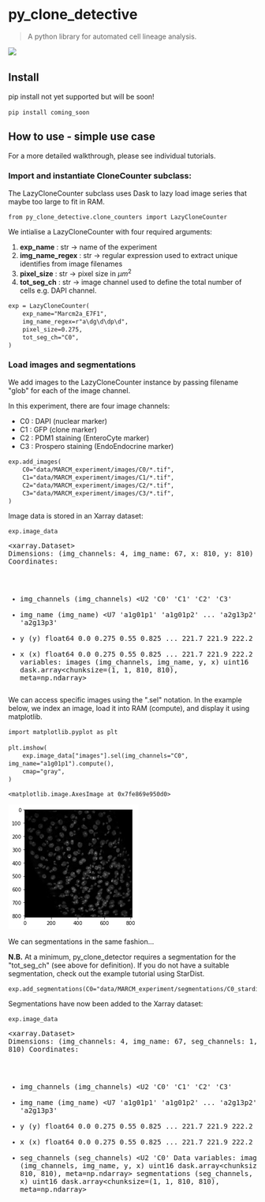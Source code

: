 # py_clone_detective
> A python library for automated cell lineage analysis.


<img src="docs/images/py_clone_detector_scheme.png">

## Install

pip install not yet supported but will be soon!

`pip install coming_soon`

## How to use - simple use case

For a more detailed walkthrough, please see individual tutorials.

### Import and instantiate CloneCounter subclass:

The LazyCloneCounter subclass uses Dask to lazy load image series that maybe too large to fit in RAM.

```
from py_clone_detective.clone_counters import LazyCloneCounter
```

We intialise a LazyCloneCounter with four required arguments:
1) **exp_name** : str -> name of the experiment
2) **img_name_regex** : str -> regular expression used to extract unique identifies from image filenames
3) **pixel_size** : str -> pixel size in $\mu m^{2}$
4) **tot_seg_ch** : str -> image channel used to define the total number of cells e.g. DAPI channel.

```
exp = LazyCloneCounter(
    exp_name="Marcm2a_E7F1",
    img_name_regex=r"a\dg\d\dp\d",
    pixel_size=0.275,
    tot_seg_ch="C0",
)
```

### Load images and segmentations

We add images to the LazyCloneCounter instance by passing filename "glob" for each of the image channel.

In this experiment, there are four image channels:

- C0 : DAPI (nuclear marker)
- C1 : GFP (clone marker)
- C2 : PDM1 staining (EnteroCyte marker)
- C3 : Prospero staining (EndoEndocrine marker)

```
exp.add_images(
    C0="data/MARCM_experiment/images/C0/*.tif",
    C1="data/MARCM_experiment/images/C1/*.tif",
    C2="data/MARCM_experiment/images/C2/*.tif",
    C3="data/MARCM_experiment/images/C3/*.tif",
)
```

Image data is stored in an Xarray dataset:

```
exp.image_data
```




<div><svg style="position: absolute; width: 0; height: 0; overflow: hidden">
<defs>
<symbol id="icon-database" viewBox="0 0 32 32">
<path d="M16 0c-8.837 0-16 2.239-16 5v4c0 2.761 7.163 5 16 5s16-2.239 16-5v-4c0-2.761-7.163-5-16-5z"></path>
<path d="M16 17c-8.837 0-16-2.239-16-5v6c0 2.761 7.163 5 16 5s16-2.239 16-5v-6c0 2.761-7.163 5-16 5z"></path>
<path d="M16 26c-8.837 0-16-2.239-16-5v6c0 2.761 7.163 5 16 5s16-2.239 16-5v-6c0 2.761-7.163 5-16 5z"></path>
</symbol>
<symbol id="icon-file-text2" viewBox="0 0 32 32">
<path d="M28.681 7.159c-0.694-0.947-1.662-2.053-2.724-3.116s-2.169-2.030-3.116-2.724c-1.612-1.182-2.393-1.319-2.841-1.319h-15.5c-1.378 0-2.5 1.121-2.5 2.5v27c0 1.378 1.122 2.5 2.5 2.5h23c1.378 0 2.5-1.122 2.5-2.5v-19.5c0-0.448-0.137-1.23-1.319-2.841zM24.543 5.457c0.959 0.959 1.712 1.825 2.268 2.543h-4.811v-4.811c0.718 0.556 1.584 1.309 2.543 2.268zM28 29.5c0 0.271-0.229 0.5-0.5 0.5h-23c-0.271 0-0.5-0.229-0.5-0.5v-27c0-0.271 0.229-0.5 0.5-0.5 0 0 15.499-0 15.5 0v7c0 0.552 0.448 1 1 1h7v19.5z"></path>
<path d="M23 26h-14c-0.552 0-1-0.448-1-1s0.448-1 1-1h14c0.552 0 1 0.448 1 1s-0.448 1-1 1z"></path>
<path d="M23 22h-14c-0.552 0-1-0.448-1-1s0.448-1 1-1h14c0.552 0 1 0.448 1 1s-0.448 1-1 1z"></path>
<path d="M23 18h-14c-0.552 0-1-0.448-1-1s0.448-1 1-1h14c0.552 0 1 0.448 1 1s-0.448 1-1 1z"></path>
</symbol>
</defs>
</svg>
<style>/* CSS stylesheet for displaying xarray objects in jupyterlab.
 *
 */

:root {
  --xr-font-color0: var(--jp-content-font-color0, rgba(0, 0, 0, 1));
  --xr-font-color2: var(--jp-content-font-color2, rgba(0, 0, 0, 0.54));
  --xr-font-color3: var(--jp-content-font-color3, rgba(0, 0, 0, 0.38));
  --xr-border-color: var(--jp-border-color2, #e0e0e0);
  --xr-disabled-color: var(--jp-layout-color3, #bdbdbd);
  --xr-background-color: var(--jp-layout-color0, white);
  --xr-background-color-row-even: var(--jp-layout-color1, white);
  --xr-background-color-row-odd: var(--jp-layout-color2, #eeeeee);
}

html[theme=dark],
body.vscode-dark {
  --xr-font-color0: rgba(255, 255, 255, 1);
  --xr-font-color2: rgba(255, 255, 255, 0.54);
  --xr-font-color3: rgba(255, 255, 255, 0.38);
  --xr-border-color: #1F1F1F;
  --xr-disabled-color: #515151;
  --xr-background-color: #111111;
  --xr-background-color-row-even: #111111;
  --xr-background-color-row-odd: #313131;
}

.xr-wrap {
  display: block;
  min-width: 300px;
  max-width: 700px;
}

.xr-text-repr-fallback {
  /* fallback to plain text repr when CSS is not injected (untrusted notebook) */
  display: none;
}

.xr-header {
  padding-top: 6px;
  padding-bottom: 6px;
  margin-bottom: 4px;
  border-bottom: solid 1px var(--xr-border-color);
}

.xr-header > div,
.xr-header > ul {
  display: inline;
  margin-top: 0;
  margin-bottom: 0;
}

.xr-obj-type,
.xr-array-name {
  margin-left: 2px;
  margin-right: 10px;
}

.xr-obj-type {
  color: var(--xr-font-color2);
}

.xr-sections {
  padding-left: 0 !important;
  display: grid;
  grid-template-columns: 150px auto auto 1fr 20px 20px;
}

.xr-section-item {
  display: contents;
}

.xr-section-item input {
  display: none;
}

.xr-section-item input + label {
  color: var(--xr-disabled-color);
}

.xr-section-item input:enabled + label {
  cursor: pointer;
  color: var(--xr-font-color2);
}

.xr-section-item input:enabled + label:hover {
  color: var(--xr-font-color0);
}

.xr-section-summary {
  grid-column: 1;
  color: var(--xr-font-color2);
  font-weight: 500;
}

.xr-section-summary > span {
  display: inline-block;
  padding-left: 0.5em;
}

.xr-section-summary-in:disabled + label {
  color: var(--xr-font-color2);
}

.xr-section-summary-in + label:before {
  display: inline-block;
  content: '►';
  font-size: 11px;
  width: 15px;
  text-align: center;
}

.xr-section-summary-in:disabled + label:before {
  color: var(--xr-disabled-color);
}

.xr-section-summary-in:checked + label:before {
  content: '▼';
}

.xr-section-summary-in:checked + label > span {
  display: none;
}

.xr-section-summary,
.xr-section-inline-details {
  padding-top: 4px;
  padding-bottom: 4px;
}

.xr-section-inline-details {
  grid-column: 2 / -1;
}

.xr-section-details {
  display: none;
  grid-column: 1 / -1;
  margin-bottom: 5px;
}

.xr-section-summary-in:checked ~ .xr-section-details {
  display: contents;
}

.xr-array-wrap {
  grid-column: 1 / -1;
  display: grid;
  grid-template-columns: 20px auto;
}

.xr-array-wrap > label {
  grid-column: 1;
  vertical-align: top;
}

.xr-preview {
  color: var(--xr-font-color3);
}

.xr-array-preview,
.xr-array-data {
  padding: 0 5px !important;
  grid-column: 2;
}

.xr-array-data,
.xr-array-in:checked ~ .xr-array-preview {
  display: none;
}

.xr-array-in:checked ~ .xr-array-data,
.xr-array-preview {
  display: inline-block;
}

.xr-dim-list {
  display: inline-block !important;
  list-style: none;
  padding: 0 !important;
  margin: 0;
}

.xr-dim-list li {
  display: inline-block;
  padding: 0;
  margin: 0;
}

.xr-dim-list:before {
  content: '(';
}

.xr-dim-list:after {
  content: ')';
}

.xr-dim-list li:not(:last-child):after {
  content: ',';
  padding-right: 5px;
}

.xr-has-index {
  font-weight: bold;
}

.xr-var-list,
.xr-var-item {
  display: contents;
}

.xr-var-item > div,
.xr-var-item label,
.xr-var-item > .xr-var-name span {
  background-color: var(--xr-background-color-row-even);
  margin-bottom: 0;
}

.xr-var-item > .xr-var-name:hover span {
  padding-right: 5px;
}

.xr-var-list > li:nth-child(odd) > div,
.xr-var-list > li:nth-child(odd) > label,
.xr-var-list > li:nth-child(odd) > .xr-var-name span {
  background-color: var(--xr-background-color-row-odd);
}

.xr-var-name {
  grid-column: 1;
}

.xr-var-dims {
  grid-column: 2;
}

.xr-var-dtype {
  grid-column: 3;
  text-align: right;
  color: var(--xr-font-color2);
}

.xr-var-preview {
  grid-column: 4;
}

.xr-var-name,
.xr-var-dims,
.xr-var-dtype,
.xr-preview,
.xr-attrs dt {
  white-space: nowrap;
  overflow: hidden;
  text-overflow: ellipsis;
  padding-right: 10px;
}

.xr-var-name:hover,
.xr-var-dims:hover,
.xr-var-dtype:hover,
.xr-attrs dt:hover {
  overflow: visible;
  width: auto;
  z-index: 1;
}

.xr-var-attrs,
.xr-var-data {
  display: none;
  background-color: var(--xr-background-color) !important;
  padding-bottom: 5px !important;
}

.xr-var-attrs-in:checked ~ .xr-var-attrs,
.xr-var-data-in:checked ~ .xr-var-data {
  display: block;
}

.xr-var-data > table {
  float: right;
}

.xr-var-name span,
.xr-var-data,
.xr-attrs {
  padding-left: 25px !important;
}

.xr-attrs,
.xr-var-attrs,
.xr-var-data {
  grid-column: 1 / -1;
}

dl.xr-attrs {
  padding: 0;
  margin: 0;
  display: grid;
  grid-template-columns: 125px auto;
}

.xr-attrs dt,
.xr-attrs dd {
  padding: 0;
  margin: 0;
  float: left;
  padding-right: 10px;
  width: auto;
}

.xr-attrs dt {
  font-weight: normal;
  grid-column: 1;
}

.xr-attrs dt:hover span {
  display: inline-block;
  background: var(--xr-background-color);
  padding-right: 10px;
}

.xr-attrs dd {
  grid-column: 2;
  white-space: pre-wrap;
  word-break: break-all;
}

.xr-icon-database,
.xr-icon-file-text2 {
  display: inline-block;
  vertical-align: middle;
  width: 1em;
  height: 1.5em !important;
  stroke-width: 0;
  stroke: currentColor;
  fill: currentColor;
}
</style><pre class='xr-text-repr-fallback'>&lt;xarray.Dataset&gt;
Dimensions:       (img_channels: 4, img_name: 67, x: 810, y: 810)
Coordinates:
  * img_channels  (img_channels) &lt;U2 &#x27;C0&#x27; &#x27;C1&#x27; &#x27;C2&#x27; &#x27;C3&#x27;
  * img_name      (img_name) &lt;U7 &#x27;a1g01p1&#x27; &#x27;a1g01p2&#x27; ... &#x27;a2g13p2&#x27; &#x27;a2g13p3&#x27;
  * y             (y) float64 0.0 0.275 0.55 0.825 ... 221.7 221.9 222.2 222.5
  * x             (x) float64 0.0 0.275 0.55 0.825 ... 221.7 221.9 222.2 222.5
Data variables:
    images        (img_channels, img_name, y, x) uint16 dask.array&lt;chunksize=(1, 1, 810, 810), meta=np.ndarray&gt;</pre><div class='xr-wrap' hidden><div class='xr-header'><div class='xr-obj-type'>xarray.Dataset</div></div><ul class='xr-sections'><li class='xr-section-item'><input id='section-ab19f89f-c47f-45fe-90bc-5b73854612f9' class='xr-section-summary-in' type='checkbox' disabled ><label for='section-ab19f89f-c47f-45fe-90bc-5b73854612f9' class='xr-section-summary'  title='Expand/collapse section'>Dimensions:</label><div class='xr-section-inline-details'><ul class='xr-dim-list'><li><span class='xr-has-index'>img_channels</span>: 4</li><li><span class='xr-has-index'>img_name</span>: 67</li><li><span class='xr-has-index'>x</span>: 810</li><li><span class='xr-has-index'>y</span>: 810</li></ul></div><div class='xr-section-details'></div></li><li class='xr-section-item'><input id='section-d723dd65-c93d-442b-befa-a1bc7745f996' class='xr-section-summary-in' type='checkbox'  checked><label for='section-d723dd65-c93d-442b-befa-a1bc7745f996' class='xr-section-summary' >Coordinates: <span>(4)</span></label><div class='xr-section-inline-details'></div><div class='xr-section-details'><ul class='xr-var-list'><li class='xr-var-item'><div class='xr-var-name'><span class='xr-has-index'>img_channels</span></div><div class='xr-var-dims'>(img_channels)</div><div class='xr-var-dtype'>&lt;U2</div><div class='xr-var-preview xr-preview'>&#x27;C0&#x27; &#x27;C1&#x27; &#x27;C2&#x27; &#x27;C3&#x27;</div><input id='attrs-4b563609-8c59-4ad2-8c00-d2f41ae7a3b9' class='xr-var-attrs-in' type='checkbox' disabled><label for='attrs-4b563609-8c59-4ad2-8c00-d2f41ae7a3b9' title='Show/Hide attributes'><svg class='icon xr-icon-file-text2'><use xlink:href='#icon-file-text2'></use></svg></label><input id='data-974be0e0-c881-4437-aaf4-8336119028ca' class='xr-var-data-in' type='checkbox'><label for='data-974be0e0-c881-4437-aaf4-8336119028ca' title='Show/Hide data repr'><svg class='icon xr-icon-database'><use xlink:href='#icon-database'></use></svg></label><div class='xr-var-attrs'><dl class='xr-attrs'></dl></div><div class='xr-var-data'><pre>array([&#x27;C0&#x27;, &#x27;C1&#x27;, &#x27;C2&#x27;, &#x27;C3&#x27;], dtype=&#x27;&lt;U2&#x27;)</pre></div></li><li class='xr-var-item'><div class='xr-var-name'><span class='xr-has-index'>img_name</span></div><div class='xr-var-dims'>(img_name)</div><div class='xr-var-dtype'>&lt;U7</div><div class='xr-var-preview xr-preview'>&#x27;a1g01p1&#x27; &#x27;a1g01p2&#x27; ... &#x27;a2g13p3&#x27;</div><input id='attrs-fecffbb9-8157-45ed-8e07-a6e00434ef37' class='xr-var-attrs-in' type='checkbox' disabled><label for='attrs-fecffbb9-8157-45ed-8e07-a6e00434ef37' title='Show/Hide attributes'><svg class='icon xr-icon-file-text2'><use xlink:href='#icon-file-text2'></use></svg></label><input id='data-fedca920-40eb-4b8a-878e-e28ee45b4dc8' class='xr-var-data-in' type='checkbox'><label for='data-fedca920-40eb-4b8a-878e-e28ee45b4dc8' title='Show/Hide data repr'><svg class='icon xr-icon-database'><use xlink:href='#icon-database'></use></svg></label><div class='xr-var-attrs'><dl class='xr-attrs'></dl></div><div class='xr-var-data'><pre>array([&#x27;a1g01p1&#x27;, &#x27;a1g01p2&#x27;, &#x27;a1g01p3&#x27;, &#x27;a1g02p1&#x27;, &#x27;a1g02p2&#x27;, &#x27;a1g02p3&#x27;,
       &#x27;a1g03p1&#x27;, &#x27;a1g03p2&#x27;, &#x27;a1g03p3&#x27;, &#x27;a1g04p1&#x27;, &#x27;a1g04p2&#x27;, &#x27;a1g04p3&#x27;,
       &#x27;a1g05p1&#x27;, &#x27;a1g05p2&#x27;, &#x27;a1g05p3&#x27;, &#x27;a1g07p1&#x27;, &#x27;a1g07p2&#x27;, &#x27;a1g08p1&#x27;,
       &#x27;a1g08p2&#x27;, &#x27;a1g08p3&#x27;, &#x27;a1g09p1&#x27;, &#x27;a1g09p2&#x27;, &#x27;a1g09p3&#x27;, &#x27;a1g10p1&#x27;,
       &#x27;a1g11p1&#x27;, &#x27;a1g11p2&#x27;, &#x27;a1g11p3&#x27;, &#x27;a1g12p1&#x27;, &#x27;a1g12p2&#x27;, &#x27;a1g13p1&#x27;,
       &#x27;a1g14p1&#x27;, &#x27;a1g15p1&#x27;, &#x27;a1g15p2&#x27;, &#x27;a1g15p3&#x27;, &#x27;a2g01p1&#x27;, &#x27;a2g01p2&#x27;,
       &#x27;a2g01p3&#x27;, &#x27;a2g02p1&#x27;, &#x27;a2g02p2&#x27;, &#x27;a2g03p1&#x27;, &#x27;a2g03p2&#x27;, &#x27;a2g03p3&#x27;,
       &#x27;a2g04p1&#x27;, &#x27;a2g04p2&#x27;, &#x27;a2g05p1&#x27;, &#x27;a2g05p2&#x27;, &#x27;a2g05p3&#x27;, &#x27;a2g06p1&#x27;,
       &#x27;a2g06p2&#x27;, &#x27;a2g06p3&#x27;, &#x27;a2g07p1&#x27;, &#x27;a2g07p2&#x27;, &#x27;a2g07p3&#x27;, &#x27;a2g08p1&#x27;,
       &#x27;a2g08p3&#x27;, &#x27;a2g09p1&#x27;, &#x27;a2g09p2&#x27;, &#x27;a2g09p3&#x27;, &#x27;a2g10p1&#x27;, &#x27;a2g10p2&#x27;,
       &#x27;a2g10p3&#x27;, &#x27;a2g11p1&#x27;, &#x27;a2g11p3&#x27;, &#x27;a2g12p1&#x27;, &#x27;a2g12p2&#x27;, &#x27;a2g13p2&#x27;,
       &#x27;a2g13p3&#x27;], dtype=&#x27;&lt;U7&#x27;)</pre></div></li><li class='xr-var-item'><div class='xr-var-name'><span class='xr-has-index'>y</span></div><div class='xr-var-dims'>(y)</div><div class='xr-var-dtype'>float64</div><div class='xr-var-preview xr-preview'>0.0 0.275 0.55 ... 222.2 222.5</div><input id='attrs-edeb665a-2c59-4ade-bd13-8d65a8b5174d' class='xr-var-attrs-in' type='checkbox' disabled><label for='attrs-edeb665a-2c59-4ade-bd13-8d65a8b5174d' title='Show/Hide attributes'><svg class='icon xr-icon-file-text2'><use xlink:href='#icon-file-text2'></use></svg></label><input id='data-8ef098e2-c47c-4780-b6c9-c12f06d8031c' class='xr-var-data-in' type='checkbox'><label for='data-8ef098e2-c47c-4780-b6c9-c12f06d8031c' title='Show/Hide data repr'><svg class='icon xr-icon-database'><use xlink:href='#icon-database'></use></svg></label><div class='xr-var-attrs'><dl class='xr-attrs'></dl></div><div class='xr-var-data'><pre>array([  0.   ,   0.275,   0.55 , ..., 221.925, 222.2  , 222.475])</pre></div></li><li class='xr-var-item'><div class='xr-var-name'><span class='xr-has-index'>x</span></div><div class='xr-var-dims'>(x)</div><div class='xr-var-dtype'>float64</div><div class='xr-var-preview xr-preview'>0.0 0.275 0.55 ... 222.2 222.5</div><input id='attrs-43e229d5-a055-44c8-a82e-e75e31f99827' class='xr-var-attrs-in' type='checkbox' disabled><label for='attrs-43e229d5-a055-44c8-a82e-e75e31f99827' title='Show/Hide attributes'><svg class='icon xr-icon-file-text2'><use xlink:href='#icon-file-text2'></use></svg></label><input id='data-fa5b97f5-1ad3-4550-a762-1bd144de070a' class='xr-var-data-in' type='checkbox'><label for='data-fa5b97f5-1ad3-4550-a762-1bd144de070a' title='Show/Hide data repr'><svg class='icon xr-icon-database'><use xlink:href='#icon-database'></use></svg></label><div class='xr-var-attrs'><dl class='xr-attrs'></dl></div><div class='xr-var-data'><pre>array([  0.   ,   0.275,   0.55 , ..., 221.925, 222.2  , 222.475])</pre></div></li></ul></div></li><li class='xr-section-item'><input id='section-2418eff7-83ad-4eda-b53c-5336d68793dc' class='xr-section-summary-in' type='checkbox'  checked><label for='section-2418eff7-83ad-4eda-b53c-5336d68793dc' class='xr-section-summary' >Data variables: <span>(1)</span></label><div class='xr-section-inline-details'></div><div class='xr-section-details'><ul class='xr-var-list'><li class='xr-var-item'><div class='xr-var-name'><span>images</span></div><div class='xr-var-dims'>(img_channels, img_name, y, x)</div><div class='xr-var-dtype'>uint16</div><div class='xr-var-preview xr-preview'>dask.array&lt;chunksize=(1, 1, 810, 810), meta=np.ndarray&gt;</div><input id='attrs-14d2dffd-7d42-4190-ae6d-d5e8bd980ce7' class='xr-var-attrs-in' type='checkbox' disabled><label for='attrs-14d2dffd-7d42-4190-ae6d-d5e8bd980ce7' title='Show/Hide attributes'><svg class='icon xr-icon-file-text2'><use xlink:href='#icon-file-text2'></use></svg></label><input id='data-7106cb17-51f1-4fb5-80ab-1cd99443f9f9' class='xr-var-data-in' type='checkbox'><label for='data-7106cb17-51f1-4fb5-80ab-1cd99443f9f9' title='Show/Hide data repr'><svg class='icon xr-icon-database'><use xlink:href='#icon-database'></use></svg></label><div class='xr-var-attrs'><dl class='xr-attrs'></dl></div><div class='xr-var-data'><table>
<tr>
<td>
<table>
  <thead>
    <tr><td> </td><th> Array </th><th> Chunk </th></tr>
  </thead>
  <tbody>
    <tr><th> Bytes </th><td> 335.38 MiB </td> <td> 1.25 MiB </td></tr>
    <tr><th> Shape </th><td> (4, 67, 810, 810) </td> <td> (1, 1, 810, 810) </td></tr>
    <tr><th> Count </th><td> 1072 Tasks </td><td> 268 Chunks </td></tr>
    <tr><th> Type </th><td> uint16 </td><td> numpy.ndarray </td></tr>
  </tbody>
</table>
</td>
<td>
<svg width="382" height="192" style="stroke:rgb(0,0,0);stroke-width:1" >

  <!-- Horizontal lines -->
  <line x1="0" y1="0" x2="25" y2="0" style="stroke-width:2" />
  <line x1="0" y1="25" x2="25" y2="25" style="stroke-width:2" />

  <!-- Vertical lines -->
  <line x1="0" y1="0" x2="0" y2="25" style="stroke-width:2" />
  <line x1="6" y1="0" x2="6" y2="25" />
  <line x1="12" y1="0" x2="12" y2="25" />
  <line x1="19" y1="0" x2="19" y2="25" />
  <line x1="25" y1="0" x2="25" y2="25" style="stroke-width:2" />

  <!-- Colored Rectangle -->
  <polygon points="0.0,0.0 25.412616514582485,0.0 25.412616514582485,25.412616514582485 0.0,25.412616514582485" style="fill:#ECB172A0;stroke-width:0"/>

  <!-- Text -->
  <text x="12.706308" y="45.412617" font-size="1.0rem" font-weight="100" text-anchor="middle" >4</text>
  <text x="45.412617" y="12.706308" font-size="1.0rem" font-weight="100" text-anchor="middle" transform="rotate(0,45.412617,12.706308)">1</text>


  <!-- Horizontal lines -->
  <line x1="95" y1="0" x2="117" y2="22" style="stroke-width:2" />
  <line x1="95" y1="120" x2="117" y2="142" style="stroke-width:2" />

  <!-- Vertical lines -->
  <line x1="95" y1="0" x2="95" y2="120" style="stroke-width:2" />
  <line x1="95" y1="0" x2="95" y2="120" />
  <line x1="96" y1="1" x2="96" y2="121" />
  <line x1="96" y1="1" x2="96" y2="121" />
  <line x1="97" y1="2" x2="97" y2="122" />
  <line x1="98" y1="3" x2="98" y2="123" />
  <line x1="98" y1="3" x2="98" y2="123" />
  <line x1="99" y1="4" x2="99" y2="124" />
  <line x1="100" y1="5" x2="100" y2="125" />
  <line x1="100" y1="5" x2="100" y2="125" />
  <line x1="101" y1="6" x2="101" y2="126" />
  <line x1="102" y1="7" x2="102" y2="127" />
  <line x1="103" y1="8" x2="103" y2="128" />
  <line x1="103" y1="8" x2="103" y2="128" />
  <line x1="104" y1="9" x2="104" y2="129" />
  <line x1="105" y1="10" x2="105" y2="130" />
  <line x1="105" y1="10" x2="105" y2="130" />
  <line x1="106" y1="11" x2="106" y2="131" />
  <line x1="107" y1="12" x2="107" y2="132" />
  <line x1="107" y1="12" x2="107" y2="132" />
  <line x1="108" y1="13" x2="108" y2="133" />
  <line x1="109" y1="14" x2="109" y2="134" />
  <line x1="110" y1="15" x2="110" y2="135" />
  <line x1="110" y1="15" x2="110" y2="135" />
  <line x1="111" y1="16" x2="111" y2="136" />
  <line x1="112" y1="17" x2="112" y2="137" />
  <line x1="112" y1="17" x2="112" y2="137" />
  <line x1="113" y1="18" x2="113" y2="138" />
  <line x1="114" y1="19" x2="114" y2="139" />
  <line x1="114" y1="19" x2="114" y2="139" />
  <line x1="115" y1="20" x2="115" y2="140" />
  <line x1="116" y1="21" x2="116" y2="141" />
  <line x1="117" y1="22" x2="117" y2="142" style="stroke-width:2" />

  <!-- Colored Rectangle -->
  <polygon points="95.0,0.0 117.0709170996805,22.0709170996805 117.0709170996805,142.0709170996805 95.0,120.0" style="fill:#8B4903A0;stroke-width:0"/>

  <!-- Horizontal lines -->
  <line x1="95" y1="0" x2="215" y2="0" style="stroke-width:2" />
  <line x1="95" y1="0" x2="215" y2="0" />
  <line x1="96" y1="1" x2="216" y2="1" />
  <line x1="96" y1="1" x2="216" y2="1" />
  <line x1="97" y1="2" x2="217" y2="2" />
  <line x1="98" y1="3" x2="218" y2="3" />
  <line x1="98" y1="3" x2="218" y2="3" />
  <line x1="99" y1="4" x2="219" y2="4" />
  <line x1="100" y1="5" x2="220" y2="5" />
  <line x1="100" y1="5" x2="220" y2="5" />
  <line x1="101" y1="6" x2="221" y2="6" />
  <line x1="102" y1="7" x2="222" y2="7" />
  <line x1="103" y1="8" x2="223" y2="8" />
  <line x1="103" y1="8" x2="223" y2="8" />
  <line x1="104" y1="9" x2="224" y2="9" />
  <line x1="105" y1="10" x2="225" y2="10" />
  <line x1="105" y1="10" x2="225" y2="10" />
  <line x1="106" y1="11" x2="226" y2="11" />
  <line x1="107" y1="12" x2="227" y2="12" />
  <line x1="107" y1="12" x2="227" y2="12" />
  <line x1="108" y1="13" x2="228" y2="13" />
  <line x1="109" y1="14" x2="229" y2="14" />
  <line x1="110" y1="15" x2="230" y2="15" />
  <line x1="110" y1="15" x2="230" y2="15" />
  <line x1="111" y1="16" x2="231" y2="16" />
  <line x1="112" y1="17" x2="232" y2="17" />
  <line x1="112" y1="17" x2="232" y2="17" />
  <line x1="113" y1="18" x2="233" y2="18" />
  <line x1="114" y1="19" x2="234" y2="19" />
  <line x1="114" y1="19" x2="234" y2="19" />
  <line x1="115" y1="20" x2="235" y2="20" />
  <line x1="116" y1="21" x2="236" y2="21" />
  <line x1="117" y1="22" x2="237" y2="22" style="stroke-width:2" />

  <!-- Vertical lines -->
  <line x1="95" y1="0" x2="117" y2="22" style="stroke-width:2" />
  <line x1="215" y1="0" x2="237" y2="22" style="stroke-width:2" />

  <!-- Colored Rectangle -->
  <polygon points="95.0,0.0 215.0,0.0 237.0709170996805,22.0709170996805 117.0709170996805,22.0709170996805" style="fill:#8B4903A0;stroke-width:0"/>

  <!-- Horizontal lines -->
  <line x1="117" y1="22" x2="237" y2="22" style="stroke-width:2" />
  <line x1="117" y1="142" x2="237" y2="142" style="stroke-width:2" />

  <!-- Vertical lines -->
  <line x1="117" y1="22" x2="117" y2="142" style="stroke-width:2" />
  <line x1="237" y1="22" x2="237" y2="142" style="stroke-width:2" />

  <!-- Colored Rectangle -->
  <polygon points="117.0709170996805,22.0709170996805 237.0709170996805,22.0709170996805 237.0709170996805,142.0709170996805 117.0709170996805,142.0709170996805" style="fill:#ECB172A0;stroke-width:0"/>

  <!-- Text -->
  <text x="177.070917" y="162.070917" font-size="1.0rem" font-weight="100" text-anchor="middle" >810</text>
  <text x="257.070917" y="82.070917" font-size="1.0rem" font-weight="100" text-anchor="middle" transform="rotate(-90,257.070917,82.070917)">810</text>
  <text x="96.035459" y="151.035459" font-size="1.0rem" font-weight="100" text-anchor="middle" transform="rotate(45,96.035459,151.035459)">67</text>
</svg>
</td>
</tr>
</table></div></li></ul></div></li><li class='xr-section-item'><input id='section-9469bfa6-4e74-490f-9616-c03cab8601e0' class='xr-section-summary-in' type='checkbox' disabled ><label for='section-9469bfa6-4e74-490f-9616-c03cab8601e0' class='xr-section-summary'  title='Expand/collapse section'>Attributes: <span>(0)</span></label><div class='xr-section-inline-details'></div><div class='xr-section-details'><dl class='xr-attrs'></dl></div></li></ul></div></div>



We can access specific images using the ".sel" notation. In the example below, we index an image, load it into RAM (compute), and display it using matplotlib.

```
import matplotlib.pyplot as plt

plt.imshow(
    exp.image_data["images"].sel(img_channels="C0", img_name="a1g01p1").compute(),
    cmap="gray",
)
```




    <matplotlib.image.AxesImage at 0x7fe869e950d0>




![png](docs/images/output_14_1.png)


We can segmentations in the same fashion...

**N.B.** 
At a minimum, py_clone_detector requires a segmentation for the "tot_seg_ch" (see above for definition). If you do not have a suitable segmentation, check out the example tutorial using StarDist.

```
exp.add_segmentations(C0="data/MARCM_experiment/segmentations/C0_stardist_segs/*.tif")
```

Segmentations have now been added to the Xarray dataset:

```
exp.image_data
```




<div><svg style="position: absolute; width: 0; height: 0; overflow: hidden">
<defs>
<symbol id="icon-database" viewBox="0 0 32 32">
<path d="M16 0c-8.837 0-16 2.239-16 5v4c0 2.761 7.163 5 16 5s16-2.239 16-5v-4c0-2.761-7.163-5-16-5z"></path>
<path d="M16 17c-8.837 0-16-2.239-16-5v6c0 2.761 7.163 5 16 5s16-2.239 16-5v-6c0 2.761-7.163 5-16 5z"></path>
<path d="M16 26c-8.837 0-16-2.239-16-5v6c0 2.761 7.163 5 16 5s16-2.239 16-5v-6c0 2.761-7.163 5-16 5z"></path>
</symbol>
<symbol id="icon-file-text2" viewBox="0 0 32 32">
<path d="M28.681 7.159c-0.694-0.947-1.662-2.053-2.724-3.116s-2.169-2.030-3.116-2.724c-1.612-1.182-2.393-1.319-2.841-1.319h-15.5c-1.378 0-2.5 1.121-2.5 2.5v27c0 1.378 1.122 2.5 2.5 2.5h23c1.378 0 2.5-1.122 2.5-2.5v-19.5c0-0.448-0.137-1.23-1.319-2.841zM24.543 5.457c0.959 0.959 1.712 1.825 2.268 2.543h-4.811v-4.811c0.718 0.556 1.584 1.309 2.543 2.268zM28 29.5c0 0.271-0.229 0.5-0.5 0.5h-23c-0.271 0-0.5-0.229-0.5-0.5v-27c0-0.271 0.229-0.5 0.5-0.5 0 0 15.499-0 15.5 0v7c0 0.552 0.448 1 1 1h7v19.5z"></path>
<path d="M23 26h-14c-0.552 0-1-0.448-1-1s0.448-1 1-1h14c0.552 0 1 0.448 1 1s-0.448 1-1 1z"></path>
<path d="M23 22h-14c-0.552 0-1-0.448-1-1s0.448-1 1-1h14c0.552 0 1 0.448 1 1s-0.448 1-1 1z"></path>
<path d="M23 18h-14c-0.552 0-1-0.448-1-1s0.448-1 1-1h14c0.552 0 1 0.448 1 1s-0.448 1-1 1z"></path>
</symbol>
</defs>
</svg>
<style>/* CSS stylesheet for displaying xarray objects in jupyterlab.
 *
 */

:root {
  --xr-font-color0: var(--jp-content-font-color0, rgba(0, 0, 0, 1));
  --xr-font-color2: var(--jp-content-font-color2, rgba(0, 0, 0, 0.54));
  --xr-font-color3: var(--jp-content-font-color3, rgba(0, 0, 0, 0.38));
  --xr-border-color: var(--jp-border-color2, #e0e0e0);
  --xr-disabled-color: var(--jp-layout-color3, #bdbdbd);
  --xr-background-color: var(--jp-layout-color0, white);
  --xr-background-color-row-even: var(--jp-layout-color1, white);
  --xr-background-color-row-odd: var(--jp-layout-color2, #eeeeee);
}

html[theme=dark],
body.vscode-dark {
  --xr-font-color0: rgba(255, 255, 255, 1);
  --xr-font-color2: rgba(255, 255, 255, 0.54);
  --xr-font-color3: rgba(255, 255, 255, 0.38);
  --xr-border-color: #1F1F1F;
  --xr-disabled-color: #515151;
  --xr-background-color: #111111;
  --xr-background-color-row-even: #111111;
  --xr-background-color-row-odd: #313131;
}

.xr-wrap {
  display: block;
  min-width: 300px;
  max-width: 700px;
}

.xr-text-repr-fallback {
  /* fallback to plain text repr when CSS is not injected (untrusted notebook) */
  display: none;
}

.xr-header {
  padding-top: 6px;
  padding-bottom: 6px;
  margin-bottom: 4px;
  border-bottom: solid 1px var(--xr-border-color);
}

.xr-header > div,
.xr-header > ul {
  display: inline;
  margin-top: 0;
  margin-bottom: 0;
}

.xr-obj-type,
.xr-array-name {
  margin-left: 2px;
  margin-right: 10px;
}

.xr-obj-type {
  color: var(--xr-font-color2);
}

.xr-sections {
  padding-left: 0 !important;
  display: grid;
  grid-template-columns: 150px auto auto 1fr 20px 20px;
}

.xr-section-item {
  display: contents;
}

.xr-section-item input {
  display: none;
}

.xr-section-item input + label {
  color: var(--xr-disabled-color);
}

.xr-section-item input:enabled + label {
  cursor: pointer;
  color: var(--xr-font-color2);
}

.xr-section-item input:enabled + label:hover {
  color: var(--xr-font-color0);
}

.xr-section-summary {
  grid-column: 1;
  color: var(--xr-font-color2);
  font-weight: 500;
}

.xr-section-summary > span {
  display: inline-block;
  padding-left: 0.5em;
}

.xr-section-summary-in:disabled + label {
  color: var(--xr-font-color2);
}

.xr-section-summary-in + label:before {
  display: inline-block;
  content: '►';
  font-size: 11px;
  width: 15px;
  text-align: center;
}

.xr-section-summary-in:disabled + label:before {
  color: var(--xr-disabled-color);
}

.xr-section-summary-in:checked + label:before {
  content: '▼';
}

.xr-section-summary-in:checked + label > span {
  display: none;
}

.xr-section-summary,
.xr-section-inline-details {
  padding-top: 4px;
  padding-bottom: 4px;
}

.xr-section-inline-details {
  grid-column: 2 / -1;
}

.xr-section-details {
  display: none;
  grid-column: 1 / -1;
  margin-bottom: 5px;
}

.xr-section-summary-in:checked ~ .xr-section-details {
  display: contents;
}

.xr-array-wrap {
  grid-column: 1 / -1;
  display: grid;
  grid-template-columns: 20px auto;
}

.xr-array-wrap > label {
  grid-column: 1;
  vertical-align: top;
}

.xr-preview {
  color: var(--xr-font-color3);
}

.xr-array-preview,
.xr-array-data {
  padding: 0 5px !important;
  grid-column: 2;
}

.xr-array-data,
.xr-array-in:checked ~ .xr-array-preview {
  display: none;
}

.xr-array-in:checked ~ .xr-array-data,
.xr-array-preview {
  display: inline-block;
}

.xr-dim-list {
  display: inline-block !important;
  list-style: none;
  padding: 0 !important;
  margin: 0;
}

.xr-dim-list li {
  display: inline-block;
  padding: 0;
  margin: 0;
}

.xr-dim-list:before {
  content: '(';
}

.xr-dim-list:after {
  content: ')';
}

.xr-dim-list li:not(:last-child):after {
  content: ',';
  padding-right: 5px;
}

.xr-has-index {
  font-weight: bold;
}

.xr-var-list,
.xr-var-item {
  display: contents;
}

.xr-var-item > div,
.xr-var-item label,
.xr-var-item > .xr-var-name span {
  background-color: var(--xr-background-color-row-even);
  margin-bottom: 0;
}

.xr-var-item > .xr-var-name:hover span {
  padding-right: 5px;
}

.xr-var-list > li:nth-child(odd) > div,
.xr-var-list > li:nth-child(odd) > label,
.xr-var-list > li:nth-child(odd) > .xr-var-name span {
  background-color: var(--xr-background-color-row-odd);
}

.xr-var-name {
  grid-column: 1;
}

.xr-var-dims {
  grid-column: 2;
}

.xr-var-dtype {
  grid-column: 3;
  text-align: right;
  color: var(--xr-font-color2);
}

.xr-var-preview {
  grid-column: 4;
}

.xr-var-name,
.xr-var-dims,
.xr-var-dtype,
.xr-preview,
.xr-attrs dt {
  white-space: nowrap;
  overflow: hidden;
  text-overflow: ellipsis;
  padding-right: 10px;
}

.xr-var-name:hover,
.xr-var-dims:hover,
.xr-var-dtype:hover,
.xr-attrs dt:hover {
  overflow: visible;
  width: auto;
  z-index: 1;
}

.xr-var-attrs,
.xr-var-data {
  display: none;
  background-color: var(--xr-background-color) !important;
  padding-bottom: 5px !important;
}

.xr-var-attrs-in:checked ~ .xr-var-attrs,
.xr-var-data-in:checked ~ .xr-var-data {
  display: block;
}

.xr-var-data > table {
  float: right;
}

.xr-var-name span,
.xr-var-data,
.xr-attrs {
  padding-left: 25px !important;
}

.xr-attrs,
.xr-var-attrs,
.xr-var-data {
  grid-column: 1 / -1;
}

dl.xr-attrs {
  padding: 0;
  margin: 0;
  display: grid;
  grid-template-columns: 125px auto;
}

.xr-attrs dt,
.xr-attrs dd {
  padding: 0;
  margin: 0;
  float: left;
  padding-right: 10px;
  width: auto;
}

.xr-attrs dt {
  font-weight: normal;
  grid-column: 1;
}

.xr-attrs dt:hover span {
  display: inline-block;
  background: var(--xr-background-color);
  padding-right: 10px;
}

.xr-attrs dd {
  grid-column: 2;
  white-space: pre-wrap;
  word-break: break-all;
}

.xr-icon-database,
.xr-icon-file-text2 {
  display: inline-block;
  vertical-align: middle;
  width: 1em;
  height: 1.5em !important;
  stroke-width: 0;
  stroke: currentColor;
  fill: currentColor;
}
</style><pre class='xr-text-repr-fallback'>&lt;xarray.Dataset&gt;
Dimensions:        (img_channels: 4, img_name: 67, seg_channels: 1, x: 810, y: 810)
Coordinates:
  * img_channels   (img_channels) &lt;U2 &#x27;C0&#x27; &#x27;C1&#x27; &#x27;C2&#x27; &#x27;C3&#x27;
  * img_name       (img_name) &lt;U7 &#x27;a1g01p1&#x27; &#x27;a1g01p2&#x27; ... &#x27;a2g13p2&#x27; &#x27;a2g13p3&#x27;
  * y              (y) float64 0.0 0.275 0.55 0.825 ... 221.7 221.9 222.2 222.5
  * x              (x) float64 0.0 0.275 0.55 0.825 ... 221.7 221.9 222.2 222.5
  * seg_channels   (seg_channels) &lt;U2 &#x27;C0&#x27;
Data variables:
    images         (img_channels, img_name, y, x) uint16 dask.array&lt;chunksize=(1, 1, 810, 810), meta=np.ndarray&gt;
    segmentations  (seg_channels, img_name, y, x) uint16 dask.array&lt;chunksize=(1, 1, 810, 810), meta=np.ndarray&gt;</pre><div class='xr-wrap' hidden><div class='xr-header'><div class='xr-obj-type'>xarray.Dataset</div></div><ul class='xr-sections'><li class='xr-section-item'><input id='section-80f4870d-6616-4300-962c-1c6a77eacc6d' class='xr-section-summary-in' type='checkbox' disabled ><label for='section-80f4870d-6616-4300-962c-1c6a77eacc6d' class='xr-section-summary'  title='Expand/collapse section'>Dimensions:</label><div class='xr-section-inline-details'><ul class='xr-dim-list'><li><span class='xr-has-index'>img_channels</span>: 4</li><li><span class='xr-has-index'>img_name</span>: 67</li><li><span class='xr-has-index'>seg_channels</span>: 1</li><li><span class='xr-has-index'>x</span>: 810</li><li><span class='xr-has-index'>y</span>: 810</li></ul></div><div class='xr-section-details'></div></li><li class='xr-section-item'><input id='section-2f391b91-d72c-4b6d-8de4-da638f0915bf' class='xr-section-summary-in' type='checkbox'  checked><label for='section-2f391b91-d72c-4b6d-8de4-da638f0915bf' class='xr-section-summary' >Coordinates: <span>(5)</span></label><div class='xr-section-inline-details'></div><div class='xr-section-details'><ul class='xr-var-list'><li class='xr-var-item'><div class='xr-var-name'><span class='xr-has-index'>img_channels</span></div><div class='xr-var-dims'>(img_channels)</div><div class='xr-var-dtype'>&lt;U2</div><div class='xr-var-preview xr-preview'>&#x27;C0&#x27; &#x27;C1&#x27; &#x27;C2&#x27; &#x27;C3&#x27;</div><input id='attrs-291e1bd0-1098-41c2-9143-2b7a9a1dcfb2' class='xr-var-attrs-in' type='checkbox' disabled><label for='attrs-291e1bd0-1098-41c2-9143-2b7a9a1dcfb2' title='Show/Hide attributes'><svg class='icon xr-icon-file-text2'><use xlink:href='#icon-file-text2'></use></svg></label><input id='data-9497202c-4bde-4207-879a-26763210ba05' class='xr-var-data-in' type='checkbox'><label for='data-9497202c-4bde-4207-879a-26763210ba05' title='Show/Hide data repr'><svg class='icon xr-icon-database'><use xlink:href='#icon-database'></use></svg></label><div class='xr-var-attrs'><dl class='xr-attrs'></dl></div><div class='xr-var-data'><pre>array([&#x27;C0&#x27;, &#x27;C1&#x27;, &#x27;C2&#x27;, &#x27;C3&#x27;], dtype=&#x27;&lt;U2&#x27;)</pre></div></li><li class='xr-var-item'><div class='xr-var-name'><span class='xr-has-index'>img_name</span></div><div class='xr-var-dims'>(img_name)</div><div class='xr-var-dtype'>&lt;U7</div><div class='xr-var-preview xr-preview'>&#x27;a1g01p1&#x27; &#x27;a1g01p2&#x27; ... &#x27;a2g13p3&#x27;</div><input id='attrs-3d5cf424-5239-40f8-83d0-eaf7aac45e88' class='xr-var-attrs-in' type='checkbox' disabled><label for='attrs-3d5cf424-5239-40f8-83d0-eaf7aac45e88' title='Show/Hide attributes'><svg class='icon xr-icon-file-text2'><use xlink:href='#icon-file-text2'></use></svg></label><input id='data-9725191c-bbe2-47c2-95f9-7dfc24ed422c' class='xr-var-data-in' type='checkbox'><label for='data-9725191c-bbe2-47c2-95f9-7dfc24ed422c' title='Show/Hide data repr'><svg class='icon xr-icon-database'><use xlink:href='#icon-database'></use></svg></label><div class='xr-var-attrs'><dl class='xr-attrs'></dl></div><div class='xr-var-data'><pre>array([&#x27;a1g01p1&#x27;, &#x27;a1g01p2&#x27;, &#x27;a1g01p3&#x27;, &#x27;a1g02p1&#x27;, &#x27;a1g02p2&#x27;, &#x27;a1g02p3&#x27;,
       &#x27;a1g03p1&#x27;, &#x27;a1g03p2&#x27;, &#x27;a1g03p3&#x27;, &#x27;a1g04p1&#x27;, &#x27;a1g04p2&#x27;, &#x27;a1g04p3&#x27;,
       &#x27;a1g05p1&#x27;, &#x27;a1g05p2&#x27;, &#x27;a1g05p3&#x27;, &#x27;a1g07p1&#x27;, &#x27;a1g07p2&#x27;, &#x27;a1g08p1&#x27;,
       &#x27;a1g08p2&#x27;, &#x27;a1g08p3&#x27;, &#x27;a1g09p1&#x27;, &#x27;a1g09p2&#x27;, &#x27;a1g09p3&#x27;, &#x27;a1g10p1&#x27;,
       &#x27;a1g11p1&#x27;, &#x27;a1g11p2&#x27;, &#x27;a1g11p3&#x27;, &#x27;a1g12p1&#x27;, &#x27;a1g12p2&#x27;, &#x27;a1g13p1&#x27;,
       &#x27;a1g14p1&#x27;, &#x27;a1g15p1&#x27;, &#x27;a1g15p2&#x27;, &#x27;a1g15p3&#x27;, &#x27;a2g01p1&#x27;, &#x27;a2g01p2&#x27;,
       &#x27;a2g01p3&#x27;, &#x27;a2g02p1&#x27;, &#x27;a2g02p2&#x27;, &#x27;a2g03p1&#x27;, &#x27;a2g03p2&#x27;, &#x27;a2g03p3&#x27;,
       &#x27;a2g04p1&#x27;, &#x27;a2g04p2&#x27;, &#x27;a2g05p1&#x27;, &#x27;a2g05p2&#x27;, &#x27;a2g05p3&#x27;, &#x27;a2g06p1&#x27;,
       &#x27;a2g06p2&#x27;, &#x27;a2g06p3&#x27;, &#x27;a2g07p1&#x27;, &#x27;a2g07p2&#x27;, &#x27;a2g07p3&#x27;, &#x27;a2g08p1&#x27;,
       &#x27;a2g08p3&#x27;, &#x27;a2g09p1&#x27;, &#x27;a2g09p2&#x27;, &#x27;a2g09p3&#x27;, &#x27;a2g10p1&#x27;, &#x27;a2g10p2&#x27;,
       &#x27;a2g10p3&#x27;, &#x27;a2g11p1&#x27;, &#x27;a2g11p3&#x27;, &#x27;a2g12p1&#x27;, &#x27;a2g12p2&#x27;, &#x27;a2g13p2&#x27;,
       &#x27;a2g13p3&#x27;], dtype=&#x27;&lt;U7&#x27;)</pre></div></li><li class='xr-var-item'><div class='xr-var-name'><span class='xr-has-index'>y</span></div><div class='xr-var-dims'>(y)</div><div class='xr-var-dtype'>float64</div><div class='xr-var-preview xr-preview'>0.0 0.275 0.55 ... 222.2 222.5</div><input id='attrs-cf180e55-904b-4826-be59-366277bdba6d' class='xr-var-attrs-in' type='checkbox' disabled><label for='attrs-cf180e55-904b-4826-be59-366277bdba6d' title='Show/Hide attributes'><svg class='icon xr-icon-file-text2'><use xlink:href='#icon-file-text2'></use></svg></label><input id='data-62f6f67f-621f-4b30-ad4d-d47918a44f8d' class='xr-var-data-in' type='checkbox'><label for='data-62f6f67f-621f-4b30-ad4d-d47918a44f8d' title='Show/Hide data repr'><svg class='icon xr-icon-database'><use xlink:href='#icon-database'></use></svg></label><div class='xr-var-attrs'><dl class='xr-attrs'></dl></div><div class='xr-var-data'><pre>array([  0.   ,   0.275,   0.55 , ..., 221.925, 222.2  , 222.475])</pre></div></li><li class='xr-var-item'><div class='xr-var-name'><span class='xr-has-index'>x</span></div><div class='xr-var-dims'>(x)</div><div class='xr-var-dtype'>float64</div><div class='xr-var-preview xr-preview'>0.0 0.275 0.55 ... 222.2 222.5</div><input id='attrs-14280439-be0a-4685-93b5-1a1a2967d55d' class='xr-var-attrs-in' type='checkbox' disabled><label for='attrs-14280439-be0a-4685-93b5-1a1a2967d55d' title='Show/Hide attributes'><svg class='icon xr-icon-file-text2'><use xlink:href='#icon-file-text2'></use></svg></label><input id='data-9af6efa9-e23f-4ce9-bcda-b25d4d964267' class='xr-var-data-in' type='checkbox'><label for='data-9af6efa9-e23f-4ce9-bcda-b25d4d964267' title='Show/Hide data repr'><svg class='icon xr-icon-database'><use xlink:href='#icon-database'></use></svg></label><div class='xr-var-attrs'><dl class='xr-attrs'></dl></div><div class='xr-var-data'><pre>array([  0.   ,   0.275,   0.55 , ..., 221.925, 222.2  , 222.475])</pre></div></li><li class='xr-var-item'><div class='xr-var-name'><span class='xr-has-index'>seg_channels</span></div><div class='xr-var-dims'>(seg_channels)</div><div class='xr-var-dtype'>&lt;U2</div><div class='xr-var-preview xr-preview'>&#x27;C0&#x27;</div><input id='attrs-c1fca6ed-44e5-417c-9e71-babd26675143' class='xr-var-attrs-in' type='checkbox' disabled><label for='attrs-c1fca6ed-44e5-417c-9e71-babd26675143' title='Show/Hide attributes'><svg class='icon xr-icon-file-text2'><use xlink:href='#icon-file-text2'></use></svg></label><input id='data-120ed558-35bd-4c45-b1a4-94c69f7a8a0c' class='xr-var-data-in' type='checkbox'><label for='data-120ed558-35bd-4c45-b1a4-94c69f7a8a0c' title='Show/Hide data repr'><svg class='icon xr-icon-database'><use xlink:href='#icon-database'></use></svg></label><div class='xr-var-attrs'><dl class='xr-attrs'></dl></div><div class='xr-var-data'><pre>array([&#x27;C0&#x27;], dtype=&#x27;&lt;U2&#x27;)</pre></div></li></ul></div></li><li class='xr-section-item'><input id='section-7f585eb2-12fe-4ee0-a999-fe61df9ee555' class='xr-section-summary-in' type='checkbox'  checked><label for='section-7f585eb2-12fe-4ee0-a999-fe61df9ee555' class='xr-section-summary' >Data variables: <span>(2)</span></label><div class='xr-section-inline-details'></div><div class='xr-section-details'><ul class='xr-var-list'><li class='xr-var-item'><div class='xr-var-name'><span>images</span></div><div class='xr-var-dims'>(img_channels, img_name, y, x)</div><div class='xr-var-dtype'>uint16</div><div class='xr-var-preview xr-preview'>dask.array&lt;chunksize=(1, 1, 810, 810), meta=np.ndarray&gt;</div><input id='attrs-c62b0ec1-8432-4349-a097-f9f58a99b388' class='xr-var-attrs-in' type='checkbox' disabled><label for='attrs-c62b0ec1-8432-4349-a097-f9f58a99b388' title='Show/Hide attributes'><svg class='icon xr-icon-file-text2'><use xlink:href='#icon-file-text2'></use></svg></label><input id='data-90248c96-6cb7-47b4-bb02-9e99246b756b' class='xr-var-data-in' type='checkbox'><label for='data-90248c96-6cb7-47b4-bb02-9e99246b756b' title='Show/Hide data repr'><svg class='icon xr-icon-database'><use xlink:href='#icon-database'></use></svg></label><div class='xr-var-attrs'><dl class='xr-attrs'></dl></div><div class='xr-var-data'><table>
<tr>
<td>
<table>
  <thead>
    <tr><td> </td><th> Array </th><th> Chunk </th></tr>
  </thead>
  <tbody>
    <tr><th> Bytes </th><td> 335.38 MiB </td> <td> 1.25 MiB </td></tr>
    <tr><th> Shape </th><td> (4, 67, 810, 810) </td> <td> (1, 1, 810, 810) </td></tr>
    <tr><th> Count </th><td> 1072 Tasks </td><td> 268 Chunks </td></tr>
    <tr><th> Type </th><td> uint16 </td><td> numpy.ndarray </td></tr>
  </tbody>
</table>
</td>
<td>
<svg width="382" height="192" style="stroke:rgb(0,0,0);stroke-width:1" >

  <!-- Horizontal lines -->
  <line x1="0" y1="0" x2="25" y2="0" style="stroke-width:2" />
  <line x1="0" y1="25" x2="25" y2="25" style="stroke-width:2" />

  <!-- Vertical lines -->
  <line x1="0" y1="0" x2="0" y2="25" style="stroke-width:2" />
  <line x1="6" y1="0" x2="6" y2="25" />
  <line x1="12" y1="0" x2="12" y2="25" />
  <line x1="19" y1="0" x2="19" y2="25" />
  <line x1="25" y1="0" x2="25" y2="25" style="stroke-width:2" />

  <!-- Colored Rectangle -->
  <polygon points="0.0,0.0 25.412616514582485,0.0 25.412616514582485,25.412616514582485 0.0,25.412616514582485" style="fill:#ECB172A0;stroke-width:0"/>

  <!-- Text -->
  <text x="12.706308" y="45.412617" font-size="1.0rem" font-weight="100" text-anchor="middle" >4</text>
  <text x="45.412617" y="12.706308" font-size="1.0rem" font-weight="100" text-anchor="middle" transform="rotate(0,45.412617,12.706308)">1</text>


  <!-- Horizontal lines -->
  <line x1="95" y1="0" x2="117" y2="22" style="stroke-width:2" />
  <line x1="95" y1="120" x2="117" y2="142" style="stroke-width:2" />

  <!-- Vertical lines -->
  <line x1="95" y1="0" x2="95" y2="120" style="stroke-width:2" />
  <line x1="95" y1="0" x2="95" y2="120" />
  <line x1="96" y1="1" x2="96" y2="121" />
  <line x1="96" y1="1" x2="96" y2="121" />
  <line x1="97" y1="2" x2="97" y2="122" />
  <line x1="98" y1="3" x2="98" y2="123" />
  <line x1="98" y1="3" x2="98" y2="123" />
  <line x1="99" y1="4" x2="99" y2="124" />
  <line x1="100" y1="5" x2="100" y2="125" />
  <line x1="100" y1="5" x2="100" y2="125" />
  <line x1="101" y1="6" x2="101" y2="126" />
  <line x1="102" y1="7" x2="102" y2="127" />
  <line x1="103" y1="8" x2="103" y2="128" />
  <line x1="103" y1="8" x2="103" y2="128" />
  <line x1="104" y1="9" x2="104" y2="129" />
  <line x1="105" y1="10" x2="105" y2="130" />
  <line x1="105" y1="10" x2="105" y2="130" />
  <line x1="106" y1="11" x2="106" y2="131" />
  <line x1="107" y1="12" x2="107" y2="132" />
  <line x1="107" y1="12" x2="107" y2="132" />
  <line x1="108" y1="13" x2="108" y2="133" />
  <line x1="109" y1="14" x2="109" y2="134" />
  <line x1="110" y1="15" x2="110" y2="135" />
  <line x1="110" y1="15" x2="110" y2="135" />
  <line x1="111" y1="16" x2="111" y2="136" />
  <line x1="112" y1="17" x2="112" y2="137" />
  <line x1="112" y1="17" x2="112" y2="137" />
  <line x1="113" y1="18" x2="113" y2="138" />
  <line x1="114" y1="19" x2="114" y2="139" />
  <line x1="114" y1="19" x2="114" y2="139" />
  <line x1="115" y1="20" x2="115" y2="140" />
  <line x1="116" y1="21" x2="116" y2="141" />
  <line x1="117" y1="22" x2="117" y2="142" style="stroke-width:2" />

  <!-- Colored Rectangle -->
  <polygon points="95.0,0.0 117.0709170996805,22.0709170996805 117.0709170996805,142.0709170996805 95.0,120.0" style="fill:#8B4903A0;stroke-width:0"/>

  <!-- Horizontal lines -->
  <line x1="95" y1="0" x2="215" y2="0" style="stroke-width:2" />
  <line x1="95" y1="0" x2="215" y2="0" />
  <line x1="96" y1="1" x2="216" y2="1" />
  <line x1="96" y1="1" x2="216" y2="1" />
  <line x1="97" y1="2" x2="217" y2="2" />
  <line x1="98" y1="3" x2="218" y2="3" />
  <line x1="98" y1="3" x2="218" y2="3" />
  <line x1="99" y1="4" x2="219" y2="4" />
  <line x1="100" y1="5" x2="220" y2="5" />
  <line x1="100" y1="5" x2="220" y2="5" />
  <line x1="101" y1="6" x2="221" y2="6" />
  <line x1="102" y1="7" x2="222" y2="7" />
  <line x1="103" y1="8" x2="223" y2="8" />
  <line x1="103" y1="8" x2="223" y2="8" />
  <line x1="104" y1="9" x2="224" y2="9" />
  <line x1="105" y1="10" x2="225" y2="10" />
  <line x1="105" y1="10" x2="225" y2="10" />
  <line x1="106" y1="11" x2="226" y2="11" />
  <line x1="107" y1="12" x2="227" y2="12" />
  <line x1="107" y1="12" x2="227" y2="12" />
  <line x1="108" y1="13" x2="228" y2="13" />
  <line x1="109" y1="14" x2="229" y2="14" />
  <line x1="110" y1="15" x2="230" y2="15" />
  <line x1="110" y1="15" x2="230" y2="15" />
  <line x1="111" y1="16" x2="231" y2="16" />
  <line x1="112" y1="17" x2="232" y2="17" />
  <line x1="112" y1="17" x2="232" y2="17" />
  <line x1="113" y1="18" x2="233" y2="18" />
  <line x1="114" y1="19" x2="234" y2="19" />
  <line x1="114" y1="19" x2="234" y2="19" />
  <line x1="115" y1="20" x2="235" y2="20" />
  <line x1="116" y1="21" x2="236" y2="21" />
  <line x1="117" y1="22" x2="237" y2="22" style="stroke-width:2" />

  <!-- Vertical lines -->
  <line x1="95" y1="0" x2="117" y2="22" style="stroke-width:2" />
  <line x1="215" y1="0" x2="237" y2="22" style="stroke-width:2" />

  <!-- Colored Rectangle -->
  <polygon points="95.0,0.0 215.0,0.0 237.0709170996805,22.0709170996805 117.0709170996805,22.0709170996805" style="fill:#8B4903A0;stroke-width:0"/>

  <!-- Horizontal lines -->
  <line x1="117" y1="22" x2="237" y2="22" style="stroke-width:2" />
  <line x1="117" y1="142" x2="237" y2="142" style="stroke-width:2" />

  <!-- Vertical lines -->
  <line x1="117" y1="22" x2="117" y2="142" style="stroke-width:2" />
  <line x1="237" y1="22" x2="237" y2="142" style="stroke-width:2" />

  <!-- Colored Rectangle -->
  <polygon points="117.0709170996805,22.0709170996805 237.0709170996805,22.0709170996805 237.0709170996805,142.0709170996805 117.0709170996805,142.0709170996805" style="fill:#ECB172A0;stroke-width:0"/>

  <!-- Text -->
  <text x="177.070917" y="162.070917" font-size="1.0rem" font-weight="100" text-anchor="middle" >810</text>
  <text x="257.070917" y="82.070917" font-size="1.0rem" font-weight="100" text-anchor="middle" transform="rotate(-90,257.070917,82.070917)">810</text>
  <text x="96.035459" y="151.035459" font-size="1.0rem" font-weight="100" text-anchor="middle" transform="rotate(45,96.035459,151.035459)">67</text>
</svg>
</td>
</tr>
</table></div></li><li class='xr-var-item'><div class='xr-var-name'><span>segmentations</span></div><div class='xr-var-dims'>(seg_channels, img_name, y, x)</div><div class='xr-var-dtype'>uint16</div><div class='xr-var-preview xr-preview'>dask.array&lt;chunksize=(1, 1, 810, 810), meta=np.ndarray&gt;</div><input id='attrs-2db1e1c8-84b5-4522-bc9a-88cf799cb7d7' class='xr-var-attrs-in' type='checkbox' disabled><label for='attrs-2db1e1c8-84b5-4522-bc9a-88cf799cb7d7' title='Show/Hide attributes'><svg class='icon xr-icon-file-text2'><use xlink:href='#icon-file-text2'></use></svg></label><input id='data-5a2ea966-ff46-49c2-8654-88b3434d3ddd' class='xr-var-data-in' type='checkbox'><label for='data-5a2ea966-ff46-49c2-8654-88b3434d3ddd' title='Show/Hide data repr'><svg class='icon xr-icon-database'><use xlink:href='#icon-database'></use></svg></label><div class='xr-var-attrs'><dl class='xr-attrs'></dl></div><div class='xr-var-data'><table>
<tr>
<td>
<table>
  <thead>
    <tr><td> </td><th> Array </th><th> Chunk </th></tr>
  </thead>
  <tbody>
    <tr><th> Bytes </th><td> 83.84 MiB </td> <td> 1.25 MiB </td></tr>
    <tr><th> Shape </th><td> (1, 67, 810, 810) </td> <td> (1, 1, 810, 810) </td></tr>
    <tr><th> Count </th><td> 335 Tasks </td><td> 67 Chunks </td></tr>
    <tr><th> Type </th><td> uint16 </td><td> numpy.ndarray </td></tr>
  </tbody>
</table>
</td>
<td>
<svg width="382" height="192" style="stroke:rgb(0,0,0);stroke-width:1" >

  <!-- Horizontal lines -->
  <line x1="0" y1="0" x2="25" y2="0" style="stroke-width:2" />
  <line x1="0" y1="25" x2="25" y2="25" style="stroke-width:2" />

  <!-- Vertical lines -->
  <line x1="0" y1="0" x2="0" y2="25" style="stroke-width:2" />
  <line x1="25" y1="0" x2="25" y2="25" style="stroke-width:2" />

  <!-- Colored Rectangle -->
  <polygon points="0.0,0.0 25.412616514582485,0.0 25.412616514582485,25.412616514582485 0.0,25.412616514582485" style="fill:#ECB172A0;stroke-width:0"/>

  <!-- Text -->
  <text x="12.706308" y="45.412617" font-size="1.0rem" font-weight="100" text-anchor="middle" >1</text>
  <text x="45.412617" y="12.706308" font-size="1.0rem" font-weight="100" text-anchor="middle" transform="rotate(0,45.412617,12.706308)">1</text>


  <!-- Horizontal lines -->
  <line x1="95" y1="0" x2="117" y2="22" style="stroke-width:2" />
  <line x1="95" y1="120" x2="117" y2="142" style="stroke-width:2" />

  <!-- Vertical lines -->
  <line x1="95" y1="0" x2="95" y2="120" style="stroke-width:2" />
  <line x1="95" y1="0" x2="95" y2="120" />
  <line x1="96" y1="1" x2="96" y2="121" />
  <line x1="96" y1="1" x2="96" y2="121" />
  <line x1="97" y1="2" x2="97" y2="122" />
  <line x1="98" y1="3" x2="98" y2="123" />
  <line x1="98" y1="3" x2="98" y2="123" />
  <line x1="99" y1="4" x2="99" y2="124" />
  <line x1="100" y1="5" x2="100" y2="125" />
  <line x1="100" y1="5" x2="100" y2="125" />
  <line x1="101" y1="6" x2="101" y2="126" />
  <line x1="102" y1="7" x2="102" y2="127" />
  <line x1="103" y1="8" x2="103" y2="128" />
  <line x1="103" y1="8" x2="103" y2="128" />
  <line x1="104" y1="9" x2="104" y2="129" />
  <line x1="105" y1="10" x2="105" y2="130" />
  <line x1="105" y1="10" x2="105" y2="130" />
  <line x1="106" y1="11" x2="106" y2="131" />
  <line x1="107" y1="12" x2="107" y2="132" />
  <line x1="107" y1="12" x2="107" y2="132" />
  <line x1="108" y1="13" x2="108" y2="133" />
  <line x1="109" y1="14" x2="109" y2="134" />
  <line x1="110" y1="15" x2="110" y2="135" />
  <line x1="110" y1="15" x2="110" y2="135" />
  <line x1="111" y1="16" x2="111" y2="136" />
  <line x1="112" y1="17" x2="112" y2="137" />
  <line x1="112" y1="17" x2="112" y2="137" />
  <line x1="113" y1="18" x2="113" y2="138" />
  <line x1="114" y1="19" x2="114" y2="139" />
  <line x1="114" y1="19" x2="114" y2="139" />
  <line x1="115" y1="20" x2="115" y2="140" />
  <line x1="116" y1="21" x2="116" y2="141" />
  <line x1="117" y1="22" x2="117" y2="142" style="stroke-width:2" />

  <!-- Colored Rectangle -->
  <polygon points="95.0,0.0 117.0709170996805,22.0709170996805 117.0709170996805,142.0709170996805 95.0,120.0" style="fill:#8B4903A0;stroke-width:0"/>

  <!-- Horizontal lines -->
  <line x1="95" y1="0" x2="215" y2="0" style="stroke-width:2" />
  <line x1="95" y1="0" x2="215" y2="0" />
  <line x1="96" y1="1" x2="216" y2="1" />
  <line x1="96" y1="1" x2="216" y2="1" />
  <line x1="97" y1="2" x2="217" y2="2" />
  <line x1="98" y1="3" x2="218" y2="3" />
  <line x1="98" y1="3" x2="218" y2="3" />
  <line x1="99" y1="4" x2="219" y2="4" />
  <line x1="100" y1="5" x2="220" y2="5" />
  <line x1="100" y1="5" x2="220" y2="5" />
  <line x1="101" y1="6" x2="221" y2="6" />
  <line x1="102" y1="7" x2="222" y2="7" />
  <line x1="103" y1="8" x2="223" y2="8" />
  <line x1="103" y1="8" x2="223" y2="8" />
  <line x1="104" y1="9" x2="224" y2="9" />
  <line x1="105" y1="10" x2="225" y2="10" />
  <line x1="105" y1="10" x2="225" y2="10" />
  <line x1="106" y1="11" x2="226" y2="11" />
  <line x1="107" y1="12" x2="227" y2="12" />
  <line x1="107" y1="12" x2="227" y2="12" />
  <line x1="108" y1="13" x2="228" y2="13" />
  <line x1="109" y1="14" x2="229" y2="14" />
  <line x1="110" y1="15" x2="230" y2="15" />
  <line x1="110" y1="15" x2="230" y2="15" />
  <line x1="111" y1="16" x2="231" y2="16" />
  <line x1="112" y1="17" x2="232" y2="17" />
  <line x1="112" y1="17" x2="232" y2="17" />
  <line x1="113" y1="18" x2="233" y2="18" />
  <line x1="114" y1="19" x2="234" y2="19" />
  <line x1="114" y1="19" x2="234" y2="19" />
  <line x1="115" y1="20" x2="235" y2="20" />
  <line x1="116" y1="21" x2="236" y2="21" />
  <line x1="117" y1="22" x2="237" y2="22" style="stroke-width:2" />

  <!-- Vertical lines -->
  <line x1="95" y1="0" x2="117" y2="22" style="stroke-width:2" />
  <line x1="215" y1="0" x2="237" y2="22" style="stroke-width:2" />

  <!-- Colored Rectangle -->
  <polygon points="95.0,0.0 215.0,0.0 237.0709170996805,22.0709170996805 117.0709170996805,22.0709170996805" style="fill:#8B4903A0;stroke-width:0"/>

  <!-- Horizontal lines -->
  <line x1="117" y1="22" x2="237" y2="22" style="stroke-width:2" />
  <line x1="117" y1="142" x2="237" y2="142" style="stroke-width:2" />

  <!-- Vertical lines -->
  <line x1="117" y1="22" x2="117" y2="142" style="stroke-width:2" />
  <line x1="237" y1="22" x2="237" y2="142" style="stroke-width:2" />

  <!-- Colored Rectangle -->
  <polygon points="117.0709170996805,22.0709170996805 237.0709170996805,22.0709170996805 237.0709170996805,142.0709170996805 117.0709170996805,142.0709170996805" style="fill:#ECB172A0;stroke-width:0"/>

  <!-- Text -->
  <text x="177.070917" y="162.070917" font-size="1.0rem" font-weight="100" text-anchor="middle" >810</text>
  <text x="257.070917" y="82.070917" font-size="1.0rem" font-weight="100" text-anchor="middle" transform="rotate(-90,257.070917,82.070917)">810</text>
  <text x="96.035459" y="151.035459" font-size="1.0rem" font-weight="100" text-anchor="middle" transform="rotate(45,96.035459,151.035459)">67</text>
</svg>
</td>
</tr>
</table></div></li></ul></div></li><li class='xr-section-item'><input id='section-32987a66-0b69-4af5-ba7e-54592b0b3236' class='xr-section-summary-in' type='checkbox' disabled ><label for='section-32987a66-0b69-4af5-ba7e-54592b0b3236' class='xr-section-summary'  title='Expand/collapse section'>Attributes: <span>(0)</span></label><div class='xr-section-inline-details'></div><div class='xr-section-details'><dl class='xr-attrs'></dl></div></li></ul></div></div>


